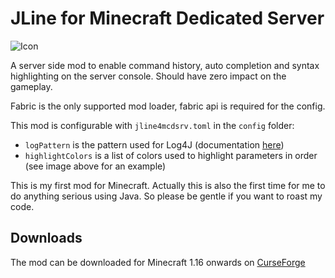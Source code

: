 # JLine for Minecraft Dedicated Server
![Icon](src/main/resources/assets/jline4mcdsrv/jline4mcdsrvicon.png)

A server side mod to enable command history, auto completion and syntax
highlighting on the server console. Should have zero impact on the gameplay.

Fabric is the only supported mod loader, fabric api is required for the config.

This mod is configurable with `jline4mcdsrv.toml` in the `config` folder:
* `logPattern` is the pattern used for Log4J (documentation [here](https://logging.apache.org/log4j/2.x/manual/layouts.html#Patterns))
* `highlightColors` is a list of colors used to highlight parameters in order
   (see image above for an example)

This is my first mod for Minecraft. Actually this is also the first time for me
to do anything serious using Java. So please be gentle if you want to roast my
code.

## Downloads
The mod can be downloaded for Minecraft 1.16 onwards on [CurseForge](https://www.curseforge.com/minecraft/mc-mods/jline-for-minecraft-dedicated-server/files)

